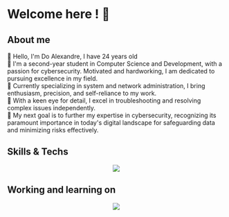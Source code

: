 # Welcome here ! 👋

## About me 

👋 Hello, I'm Do Alexandre, I have 24 years old  
🏫 I'm a second-year student in Computer Science and Development, with a passion for cybersecurity. Motivated and hardworking, I am dedicated to pursuing excellence in my field.  
👀 Currently specializing in system and network administration, I bring enthusiasm, precision, and self-reliance to my work.   
🔭 With a keen eye for detail, I excel in troubleshooting and resolving complex issues independently.   
🥇 My next goal is to further my expertise in cybersecurity, recognizing its paramount importance in today's digital landscape for safeguarding data and minimizing risks effectively.

## Skills & Techs

<p align="center">
  <a href="https://skillicons.dev">
    <img src="https://skillicons.dev/icons?i=bash,css,debian,docker,bots,express,figma,git,github,gitlab,html,js,jquery,linux,mysql,nginx,nodejs,npm,php,phpstorm,postman,powershell,py,react,regex,sublime,ubuntu,unity,vim,visualstudio,vscode,windows,yarn&perline=14" />
  </a>
</p>

## Working and learning on

<p align="center">
  <a href="https://skillicons.dev">
    <img src="https://skillicons.dev/icons?i=ansible,aws,github,linux,powershell,ubuntu,kali,kubernetes,debian,docker,wordpress&perline=14" />
  </a>
</p>
